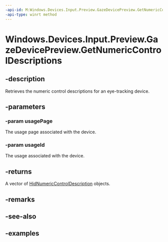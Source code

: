 ```yaml
---
-api-id: M:Windows.Devices.Input.Preview.GazeDevicePreview.GetNumericControlDescriptions(System.UInt16,System.UInt16)
-api-type: winrt method
---
```


<!-- Method syntax.
public IVectorView<HidNumericControlDescription> GazeDevicePreview.GetNumericControlDescriptions(UInt16 usagePage, UInt16 usageId)
-->

# Windows.Devices.Input.Preview.GazeDevicePreview.GetNumericControlDescriptions

## -description
Retrieves the numeric control descriptions for an eye-tracking device.

## -parameters
### -param usagePage
The usage page associated with the device.

### -param usageId
The usage associated with the device.

## -returns
A vector of [HidNumericControlDescription](hidnumericcontroldescription.md) objects.

## -remarks

## -see-also

## -examples

